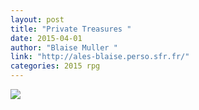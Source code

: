 ```yaml
---
layout: post
title: "Private Treasures "
date: 2015-04-01
author: "Blaise Muller "
link: "http://ales-blaise.perso.sfr.fr/"
categories: 2015 rpg
---
```

![]({{site.url}}/2015images/PrivateTreasures.jpg)
